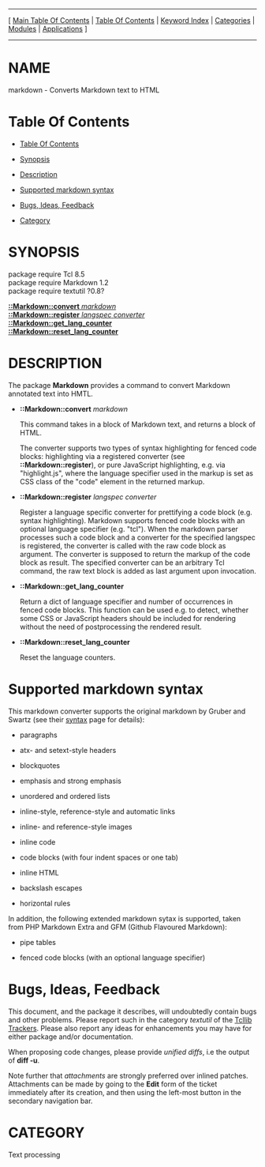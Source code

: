 
[//000000001]: # (markdown \- Markdown to HTML Converter)
[//000000002]: # (Generated from file 'markdown\.man' by tcllib/doctools with format 'markdown')
[//000000003]: # (markdown\(n\) 1\.2 tcllib "Markdown to HTML Converter")

<hr> [ <a href="../../../../toc.md">Main Table Of Contents</a> &#124; <a
href="../../../toc.md">Table Of Contents</a> &#124; <a
href="../../../../index.md">Keyword Index</a> &#124; <a
href="../../../../toc0.md">Categories</a> &#124; <a
href="../../../../toc1.md">Modules</a> &#124; <a
href="../../../../toc2.md">Applications</a> ] <hr>

# NAME

markdown \- Converts Markdown text to HTML

# <a name='toc'></a>Table Of Contents

  - [Table Of Contents](#toc)

  - [Synopsis](#synopsis)

  - [Description](#section1)

  - [Supported markdown syntax](#section2)

  - [Bugs, Ideas, Feedback](#section3)

  - [Category](#category)

# <a name='synopsis'></a>SYNOPSIS

package require Tcl 8\.5  
package require Markdown 1\.2  
package require textutil ?0\.8?  

[__::Markdown::convert__ *markdown*](#1)  
[__::Markdown::register__ *langspec* *converter*](#2)  
[__::Markdown::get\_lang\_counter__](#3)  
[__::Markdown::reset\_lang\_counter__](#4)  

# <a name='description'></a>DESCRIPTION

The package __Markdown__ provides a command to convert Markdown annotated
text into HMTL\.

  - <a name='1'></a>__::Markdown::convert__ *markdown*

    This command takes in a block of Markdown text, and returns a block of HTML\.

    The converter supports two types of syntax highlighting for fenced code
    blocks: highlighting via a registered converter \(see
    __::Markdown::register__\), or pure JavaScript highlighting, e\.g\. via
    "highlight\.js", where the language specifier used in the markup is set as
    CSS class of the "code" element in the returned markup\.

  - <a name='2'></a>__::Markdown::register__ *langspec* *converter*

    Register a language specific converter for prettifying a code block \(e\.g\.
    syntax highlighting\)\. Markdown supports fenced code blocks with an optional
    language specifier \(e\.g\. "tcl"\)\. When the markdown parser processes such a
    code block and a converter for the specified langspec is registered, the
    converter is called with the raw code block as argument\. The converter is
    supposed to return the markup of the code block as result\. The specified
    converter can be an arbitrary Tcl command, the raw text block is added as
    last argument upon invocation\.

  - <a name='3'></a>__::Markdown::get\_lang\_counter__

    Return a dict of language specifier and number of occurrences in fenced code
    blocks\. This function can be used e\.g\. to detect, whether some CSS or
    JavaScript headers should be included for rendering without the need of
    postprocessing the rendered result\.

  - <a name='4'></a>__::Markdown::reset\_lang\_counter__

    Reset the language counters\.

# <a name='section2'></a>Supported markdown syntax

This markdown converter supports the original markdown by Gruber and Swartz \(see
their [syntax](https://daringfireball\.net/projects/markdown/syntax) page for
details\):

  - paragraphs

  - atx\- and setext\-style headers

  - blockquotes

  - emphasis and strong emphasis

  - unordered and ordered lists

  - inline\-style, reference\-style and automatic links

  - inline\- and reference\-style images

  - inline code

  - code blocks \(with four indent spaces or one tab\)

  - inline HTML

  - backslash escapes

  - horizontal rules

In addition, the following extended markdown sytax is supported, taken from PHP
Markdown Extra and GFM \(Github Flavoured Markdown\):

  - pipe tables

  - fenced code blocks \(with an optional language specifier\)

# <a name='section3'></a>Bugs, Ideas, Feedback

This document, and the package it describes, will undoubtedly contain bugs and
other problems\. Please report such in the category *textutil* of the [Tcllib
Trackers](http://core\.tcl\.tk/tcllib/reportlist)\. Please also report any ideas
for enhancements you may have for either package and/or documentation\.

When proposing code changes, please provide *unified diffs*, i\.e the output of
__diff \-u__\.

Note further that *attachments* are strongly preferred over inlined patches\.
Attachments can be made by going to the __Edit__ form of the ticket
immediately after its creation, and then using the left\-most button in the
secondary navigation bar\.

# <a name='category'></a>CATEGORY

Text processing
